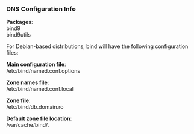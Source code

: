 ### DNS Configuration Info

**Packages**:  
bind9   
bind9utils

For Debian-based distributions, bind will have the following configuration files:

**Main configuration file**:   
/etc/bind/named.conf.options  

**Zone names file**:  
/etc/bind/named.conf.local  

**Zone file**:  
/etc/bind/db.domain.ro  

**Default zone file location**:    
/var/cache/bind/. 
